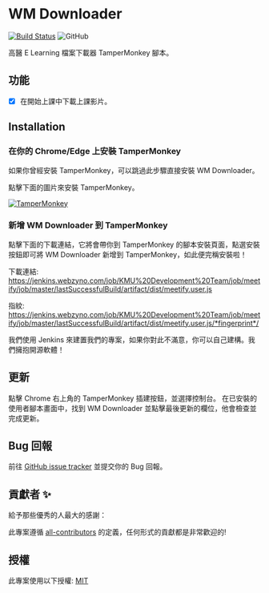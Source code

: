 # WM Downloader

[![Build Status](https://jenkins.webzyno.com/buildStatus/icon?job=KMU+Development+Team%2Fmeetify%2Fmaster)](https://jenkins.webzyno.com/job/KMU%20Development%20Team/job/meetify/job/master/)
![GitHub](https://img.shields.io/github/license/KMU-Dev/wm-downloader?color=blue)

高醫 E Learning 檔案下載器 TamperMonkey 腳本。

## 功能

- [x] 在開始上課中下載上課影片。

## Installation

### 在你的 Chrome/Edge 上安裝 TamperMonkey

如果你曾經安裝 TamperMonkey，可以跳過此步驟直接安裝 WM Downloader。

點擊下面的圖片來安裝 TamperMonkey。

[![TamperMonkey](https://storage.googleapis.com/chrome-gcs-uploader.appspot.com/image/WlD8wC6g8khYWPJUsQceQkhXSlv1/mPGKYBIR2uCP0ApchDXE.png)](https://chrome.google.com/webstore/detail/tampermonkey/dhdgffkkebhmkfjojejmpbldmpobfkfo)

### 新增 WM Downloader 到 TamperMonkey

點擊下面的下載連結，它將會帶你到 TamperMonkey 的腳本安裝頁面，點選安裝按鈕即可將 WM Downloader 新增到 TamperMonkey，如此便完稱安裝啦！

下載連結: https://jenkins.webzyno.com/job/KMU%20Development%20Team/job/meetify/job/master/lastSuccessfulBuild/artifact/dist/meetify.user.js

指紋: https://jenkins.webzyno.com/job/KMU%20Development%20Team/job/meetify/job/master/lastSuccessfulBuild/artifact/dist/meetify.user.js/*fingerprint*/

我們使用 Jenkins 來建置我們的專案，如果你對此不滿意，你可以自己建構。我們擁抱開源軟體！

## 更新

點擊 Chrome 右上角的 TamperMonkey 插建按鈕，並選擇控制台。
在已安裝的使用者腳本畫面中，找到 WM Downloader 並點擊最後更新的欄位，他會檢查並完成更新。

## Bug 回報

前往 [GitHub issue tracker](https://github.com/KMU-Dev/wm-downloader/issues) 並提交你的 Bug 回報。

## 貢獻者 ✨

給予那些優秀的人最大的感謝：

此專案遵循 [all-contributors](https://github.com/all-contributors/all-contributors) 的定義，任何形式的貢獻都是非常歡迎的!

## 授權

此專案使用以下授權: [MIT](../LICENSE.md)
